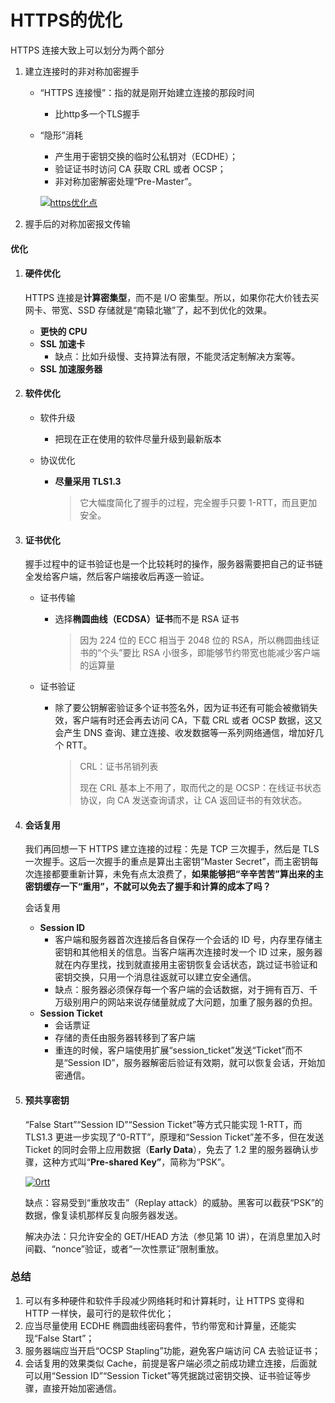 # HTTPS的优化

HTTPS 连接大致上可以划分为两个部分

1. 建立连接时的非对称加密握手

   - “HTTPS 连接慢”：指的就是刚开始建立连接的那段时间

     - 比http多一个TLS握手

   - “隐形”消耗

     - 产生用于密钥交换的临时公私钥对（ECDHE）；
     - 验证证书时访问 CA 获取 CRL 或者 OCSP；
     - 非对称加密解密处理“Pre-Master”。

     <a data-fancybox title="https优化点" href="https://static001.geekbang.org/resource/image/c4/ed/c41da1f1b1bdf4dc92c46330542c5ded.png">![https优化点](https://static001.geekbang.org/resource/image/c4/ed/c41da1f1b1bdf4dc92c46330542c5ded.png)</a>

2. 握手后的对称加密报文传输





#### 优化

1. #### 硬件优化

   HTTPS 连接是**计算密集型**，而不是 I/O 密集型。所以，如果你花大价钱去买网卡、带宽、SSD 存储就是“南辕北辙”了，起不到优化的效果。

   - **更快的 CPU**
   - **SSL 加速卡**
     - 缺点：比如升级慢、支持算法有限，不能灵活定制解决方案等。
   - **SSL 加速服务器**

   

2. #### 软件优化

   - 软件升级

     - 把现在正在使用的软件尽量升级到最新版本

   - 协议优化

     - **尽量采用 TLS1.3**

       > 它大幅度简化了握手的过程，完全握手只要 1-RTT，而且更加安全。

       

3. #### 证书优化

   握手过程中的证书验证也是一个比较耗时的操作，服务器需要把自己的证书链全发给客户端，然后客户端接收后再逐一验证。

   - 证书传输

     - 选择**椭圆曲线（ECDSA）证书**而不是 RSA 证书

       > 因为 224 位的 ECC 相当于 2048 位的 RSA，所以椭圆曲线证书的“个头”要比 RSA 小很多，即能够节约带宽也能减少客户端的运算量

   - 证书验证

     - 除了要公钥解密验证多个证书签名外，因为证书还有可能会被撤销失效，客户端有时还会再去访问 CA，下载 CRL 或者 OCSP 数据，这又会产生 DNS 查询、建立连接、收发数据等一系列网络通信，增加好几个 RTT。

       > CRL：证书吊销列表
       >
       > 现在 CRL 基本上不用了，取而代之的是 OCSP：在线证书状态协议，向 CA 发送查询请求，让 CA 返回证书的有效状态。



4. #### 会话复用

   我们再回想一下 HTTPS 建立连接的过程：先是 TCP 三次握手，然后是 TLS 一次握手。这后一次握手的重点是算出主密钥“Master Secret”，而主密钥每次连接都要重新计算，未免有点太浪费了，**如果能够把“辛辛苦苦”算出来的主密钥缓存一下“重用”，不就可以免去了握手和计算的成本了吗？**

   会话复用

   - **Session ID**
     - 客户端和服务器首次连接后各自保存一个会话的 ID 号，内存里存储主密钥和其他相关的信息。当客户端再次连接时发一个 ID 过来，服务器就在内存里找，找到就直接用主密钥恢复会话状态，跳过证书验证和密钥交换，只用一个消息往返就可以建立安全通信。
     - 缺点：服务器必须保存每一个客户端的会话数据，对于拥有百万、千万级别用户的网站来说存储量就成了大问题，加重了服务器的负担。
   - **Session Ticket**
     - 会话票证
     - 存储的责任由服务器转移到了客户端
     - 重连的时候，客户端使用扩展“session_ticket”发送“Ticket”而不是“Session ID”，服务器解密后验证有效期，就可以恢复会话，开始加密通信。



5. #### 预共享密钥

   “False Start”“Session ID”“Session Ticket”等方式只能实现 1-RTT，而 TLS1.3 更进一步实现了“0-RTT”，原理和“Session Ticket”差不多，但在发送 Ticket 的同时会带上应用数据（**Early Data**），免去了 1.2 里的服务器确认步骤，这种方式叫“**Pre-shared Key”**，简称为“PSK”。

   <a data-fancybox title="0rtt" href="https://static001.geekbang.org/resource/image/11/ab/119cfd261db49550411a12b1f6d826ab.png">![0rtt](https://static001.geekbang.org/resource/image/11/ab/119cfd261db49550411a12b1f6d826ab.png)</a>

   缺点：容易受到“重放攻击”（Replay attack）的威胁。黑客可以截获“PSK”的数据，像复读机那样反复向服务器发送。

   解决办法：只允许安全的 GET/HEAD 方法（参见第 10 讲），在消息里加入时间戳、“nonce”验证，或者“一次性票证”限制重放。





### 总结

1. 可以有多种硬件和软件手段减少网络耗时和计算耗时，让 HTTPS 变得和 HTTP 一样快，最可行的是软件优化；
2. 应当尽量使用 ECDHE 椭圆曲线密码套件，节约带宽和计算量，还能实现“False Start”；
3.  服务器端应当开启“OCSP Stapling”功能，避免客户端访问 CA 去验证证书；
4. 会话复用的效果类似 Cache，前提是客户端必须之前成功建立连接，后面就可以用“Session ID”“Session Ticket”等凭据跳过密钥交换、证书验证等步骤，直接开始加密通信。









































































